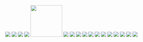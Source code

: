 <img src="http://fuba.moaningnerds.org/unicodemoticon/? （">
<img src="http://fuba.moaningnerds.org/unicodemoticon/? P">
<img src="http://fuba.moaningnerds.org/unicodemoticon/? N">
<img src="http://fuba.moaningnerds.org/unicodemoticon/? G">
<img src="http://fuba.moaningnerds.org/unicodemoticon/? %E7%94%BB" width="100px" height="100px">
<img src="http://fuba.moaningnerds.org/unicodemoticon/? %E5%83%8F">
<img src="http://fuba.moaningnerds.org/unicodemoticon/? ，">
<img src="http://fuba.moaningnerds.org/unicodemoticon/? 2">
<img src="http://fuba.moaningnerds.org/unicodemoticon/? 5">
<img src="http://fuba.moaningnerds.org/unicodemoticon/? 6">
<img src="http://fuba.moaningnerds.org/unicodemoticon/? x">
<img src="http://fuba.moaningnerds.org/unicodemoticon/? 2">
<img src="http://fuba.moaningnerds.org/unicodemoticon/? 5">
<img src="http://fuba.moaningnerds.org/unicodemoticon/? 6">
<img src="http://fuba.moaningnerds.org/unicodemoticon/? p">
<img src="http://fuba.moaningnerds.org/unicodemoticon/? x">
<img src="http://fuba.moaningnerds.org/unicodemoticon/? ）">

